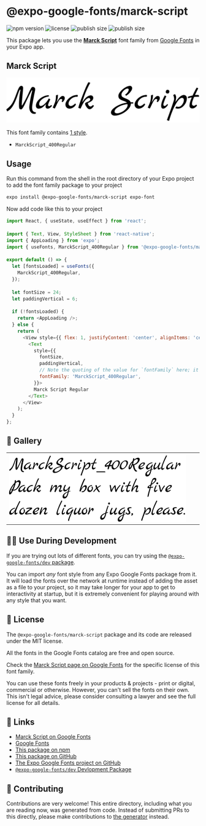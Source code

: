 # @expo-google-fonts/marck-script

![npm version](https://flat.badgen.net/npm/v/@expo-google-fonts/marck-script)
![license](https://flat.badgen.net/github/license/expo/google-fonts)
![publish size](https://flat.badgen.net/packagephobia/install/@expo-google-fonts/marck-script)
![publish size](https://flat.badgen.net/packagephobia/publish/@expo-google-fonts/marck-script)

This package lets you use the [**Marck Script**](https://fonts.google.com/specimen/Marck+Script) font family from [Google Fonts](https://fonts.google.com/) in your Expo app.

## Marck Script

![Marck Script](./font-family.png)

This font family contains [1 style](#-gallery).

- `MarckScript_400Regular`

## Usage

Run this command from the shell in the root directory of your Expo project to add the font family package to your project
```sh
expo install @expo-google-fonts/marck-script expo-font
```

Now add code like this to your project
```js
import React, { useState, useEffect } from 'react';

import { Text, View, StyleSheet } from 'react-native';
import { AppLoading } from 'expo';
import { useFonts, MarckScript_400Regular } from '@expo-google-fonts/marck-script';

export default () => {
  let [fontsLoaded] = useFonts({
    MarckScript_400Regular,
  });

  let fontSize = 24;
  let paddingVertical = 6;

  if (!fontsLoaded) {
    return <AppLoading />;
  } else {
    return (
      <View style={{ flex: 1, justifyContent: 'center', alignItems: 'center' }}>
        <Text
          style={{
            fontSize,
            paddingVertical,
            // Note the quoting of the value for `fontFamily` here; it expects a string!
            fontFamily: 'MarckScript_400Regular',
          }}>
          Marck Script Regular
        </Text>
      </View>
    );
  }
};

```

## 🔡 Gallery


||||
|-|-|-|
|![MarckScript_400Regular](./MarckScript_400Regular.ttf.png)||||


## 👩‍💻 Use During Development

If you are trying out lots of different fonts, you can try using the [`@expo-google-fonts/dev` package](https://github.com/expo/google-fonts/tree/master/font-packages/dev#readme).

You can import *any* font style from any Expo Google Fonts package from it. It will load the fonts
over the network at runtime instead of adding the asset as a file to your project, so it may take longer
for your app to get to interactivity at startup, but it is extremely convenient
for playing around with any style that you want.

## 📖 License

The `@expo-google-fonts/marck-script` package and its code are released under the MIT license.

All the fonts in the Google Fonts catalog are free and open source.

Check the [Marck Script page on Google Fonts](https://fonts.google.com/specimen/Marck+Script) for the specific license of this font family.

You can use these fonts freely in your products & projects - print or digital, commercial or otherwise. However, you can't sell the fonts on their own. This isn't legal advice, please consider consulting a lawyer and see the full license for all details.

## 🔗 Links

- [Marck Script on Google Fonts](https://fonts.google.com/specimen/Marck+Script)
- [Google Fonts](https://fonts.google.com/)
- [This package on npm](https://www.npmjs.com/package/@expo-google-fonts/marck-script)
- [This package on GitHub](https://github.com/expo/google-fonts/tree/master/font-packages/marck-script)
- [The Expo Google Fonts project on GitHub](https://github.com/expo/google-fonts)
- [`@expo-google-fonts/dev` Devlopment Package](https://github.com/expo/google-fonts/tree/master/font-packages/dev)

## 🤝 Contributing

Contributions are very welcome! This entire directory, including what you are reading now, was generated from code. Instead of submitting PRs to this directly, please make contributions to [the generator](https://github.com/expo/google-fonts/tree/master/packages/generator) instead.
